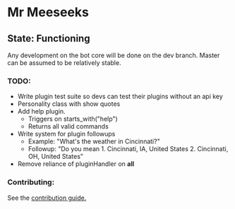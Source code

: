 # Mr Meeseeks
## State: Functioning
Any development on the bot core will be done on the dev branch. Master can be assumed to be relatively stable.
### TODO:
* Write plugin test suite so devs can test their plugins without an api key
* Personality class with show quotes
* Add help plugin.
    * Triggers on starts_with("help")
    * Returns all valid commands
* Write system for plugin followups
    * Example: "What's the weather in Cincinnati?"
    * Followup: "Do you mean
                 1. Cincinnati, IA, United States
                 2. Cincinnati, OH, United States"
* Remove reliance of pluginHandler on __all__

### Contributing:
See the [contribution guide.](https://github.com/twof/MrMeeseeksSlackBot/blob/master/CONTRIBUTING.md)
